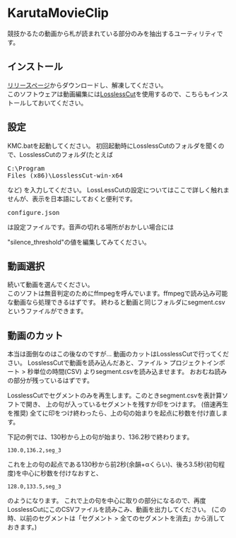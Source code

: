 # KarutaMovieClip

競技かるたの動画から札が読まれている部分のみを抽出するユーティリティです。


## インストール
[リリースページ](https://github.com/kamomemew/KarutaMovieClip/releases)からダウンロードし、解凍してください。<br>
このソフトウェアは動画編集には[LosslessCut](https://github.com/mifi/lossless-cut/)を使用するので、こちらもインストールしておいてください。

## 設定
KMC.batを起動してください。
初回起動時にLosslessCutのフォルダを聞くので、LosslessCutのフォルダ(たとえば<pre>C:\Program Files (x86)\LosslessCut-win-x64</pre>など)
を入力してください。
LossLessCutの設定についてはここで詳しく触れませんが、表示を日本語にしておくと便利です。
<pre>configure.json</pre>は設定ファイルです。音声の切れる場所がおかしい場合には
"silence_threshold"の値を編集してみてください。


## 動画選択
続いて動画を選んでください。<br>
このソフトは無音判定のためにffmpegを呼んでいます。ffmpegで読み込み可能な動画なら処理できるはずです。
終わると動画と同じフォルダにsegment.csvというファイルができます。

## 動画のカット
本当は面倒なのはこの後なのですが…
動画のカットはLosslessCutで行ってください。
LosslessCutで動画を読み込んだあと、ファイル > プロジェクトインポート > 秒単位の時間(CSV) よりsegment.csvを読み込ませます。
おおむね読みの部分が残っているはずです。

LosslessCutでセグメントのみを再生します。このときsegment.csvを表計算ソフトで開き、
上の句が入っているセグメントを残すか印をつけます。
(倍速再生を推奨)
全てに印をつけ終わったら、上の句の始まりを起点に秒数を付け直します。

下記の例では、130秒から上の句が始まり、136.2秒で終わります。
```csv
130.0,136.2,seg_3
```

これを上の句の起点である130秒から前2秒(余韻+αくらい)、後ろ3.5秒(初句程度)を中心に秒数を付けなおすと、
```
128.0,133.5,seg_3
```
のようになります。
これで上の句を中心に取りの部分になるので、再度LosslessCutにこのCSVファイルを読みこみ、動画を出力してください。
(この時、以前のセグメントは「セグメント > 全てのセグメントを消去」から消しておきます。)


